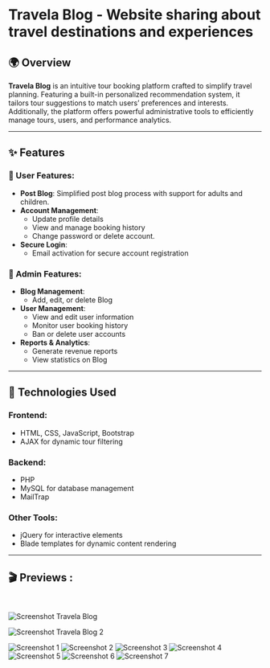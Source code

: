 # Travela Blog - Website sharing about travel destinations and experiences

## 🌍 Overview

**Travela Blog** is an intuitive tour booking platform crafted to simplify travel planning. Featuring a built-in personalized recommendation system, it tailors tour suggestions to match users’ preferences and interests. Additionally, the platform offers powerful administrative tools to efficiently manage tours, users, and performance analytics.

---
## ✨ Features

### 🔹 User Features:
- **Post Blog**: Simplified post blog process with support for adults and children.
- **Account Management**:
  - Update profile details
  - View and manage booking history
  - Change password or delete account.
- **Secure Login**:
  - Email activation for secure account registration

### 🔸 Admin Features:
- **Blog Management**:
  - Add, edit, or delete Blog
- **User Management**:
  - View and edit user information
  - Monitor user booking history
  - Ban or delete user accounts
- **Reports & Analytics**:
  - Generate revenue reports
  - View statistics on Blog

---

## 🔧 Technologies Used

### Frontend:
- HTML, CSS, JavaScript, Bootstrap
- AJAX for dynamic tour filtering

### Backend:
- PHP 
- MySQL for database management
- MailTrap

### Other Tools:
- jQuery for interactive elements
- Blade templates for dynamic content rendering

---
 ## 🎬 Previews : ##
 </br>


![Screenshot Travela Blog](https://raw.githubusercontent.com/duonyyy/PHP-TRAVELABLOG/519f460289ef2fc48b77e8dc073eec0120c2acee/images/github/Screenshot%202025-04-02%20195559.png)

![Screenshot Travela Blog 2](https://raw.githubusercontent.com/duonyyy/PHP-TRAVELABLOG/519f460289ef2fc48b77e8dc073eec0120c2acee/images/github/Screenshot%202025-04-02%20195534.png)

![Screenshot 1](https://raw.githubusercontent.com/duonyyy/PHP-TRAVELABLOG/519f460289ef2fc48b77e8dc073eec0120c2acee/images/github/Screenshot%202025-04-02%20195639.png)
![Screenshot 2](https://raw.githubusercontent.com/duonyyy/PHP-TRAVELABLOG/519f460289ef2fc48b77e8dc073eec0120c2acee/images/github/Screenshot%202025-04-02%20195653.png)
![Screenshot 3](https://raw.githubusercontent.com/duonyyy/PHP-TRAVELABLOG/519f460289ef2fc48b77e8dc073eec0120c2acee/images/github/Screenshot%202025-04-02%20195719.png)
![Screenshot 4](https://raw.githubusercontent.com/duonyyy/PHP-TRAVELABLOG/519f460289ef2fc48b77e8dc073eec0120c2acee/images/github/Screenshot%202025-04-02%20195802.png)
![Screenshot 5](https://raw.githubusercontent.com/duonyyy/PHP-TRAVELABLOG/519f460289ef2fc48b77e8dc073eec0120c2acee/images/github/Screenshot%202025-04-02%20195819.png)
![Screenshot 6](https://raw.githubusercontent.com/duonyyy/PHP-TRAVELABLOG/519f460289ef2fc48b77e8dc073eec0120c2acee/images/github/Screenshot%202025-04-02%20195835.png)
![Screenshot 7](https://raw.githubusercontent.com/duonyyy/PHP-TRAVELABLOG/519f460289ef2fc48b77e8dc073eec0120c2acee/images/github/Screenshot%202025-04-02%20195848.png)